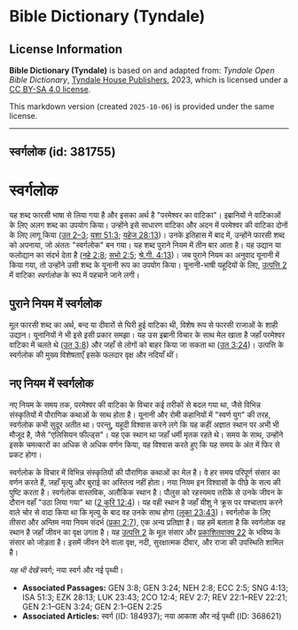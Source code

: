 # Bible Dictionary (Tyndale)

## License Information

**Bible Dictionary (Tyndale)** is based on and adapted from: _Tyndale Open Bible Dictionary_, [Tyndale House Publishers](https://tyndaleopenresources.com/), 2023, which is licensed under a [CC BY-SA 4.0 license](https://creativecommons.org/licenses/by-sa/4.0/legalcode.en).

This markdown version (created `2025-10-06`) is provided under the same license.



--------------------------------

## स्वर्गलोक (id: 381755)

स्वर्गलोक
=========

यह शब्द फारसी भाषा से लिया गया है और इसका अर्थ है "परमेश्वर का वाटिका"। इब्रानियों ने वाटिकाओं के लिए अलग शब्द का उपयोग किया। उन्होंने इसे साधारण वाटिका और अदन में परमेश्वर की वाटिका दोनों के लिए लागू किया ([उत 2–3](https://ref.ly/Gen2:1-Gen3:24); [यशा 51:3](https://ref.ly/Isa51:3); [यहेज 28:13](https://ref.ly/Ezek28:13))। उनके इतिहास में बाद में, उन्होंने फारसी शब्द को अपनाया, जो अंततः "स्वर्गलोक" बन गया। यह शब्द पुराने नियम में तीन बार आता है। यह उद्यान या फलोद्यान का संदर्भ देता है ([नहे 2:8](https://ref.ly/Neh2:8); [सभो 2:5](https://ref.ly/Eccl2:5); [श्रे.गी. 4:13](https://ref.ly/Song4:13))। जब पुराने नियम का अनुवाद यूनानी में किया गया, तो उन्होंने उसी शब्द के यूनानी रूप का उपयोग किया। यूनानी\-भाषी यहूदियों के लिए, [उत्पत्ति 2](https://ref.ly/Gen2:1-Gen2:25) में वाटिका *स्वर्गलोक* के रूप में पहचाने जाने लगी।

पुराने नियम में स्वर्गलोक
-------------------------

मूल फारसी शब्द का अर्थ, बन्द या दीवारों से घिरी हुई वाटिका थी, विशेष रूप से फारसी राजाओं के शाही उद्यान। यूनानियों ने भी इसे इसी प्रकार समझा। यह उस इब्रानी विचार के साथ मेल खाता है जहाँ परमेश्वर वाटिका में चलते थे ([उत 3:8](https://ref.ly/Gen3:8)) और जहाँ से लोगों को बाहर किया जा सकता था ([उत 3:24](https://ref.ly/Gen3:24))। उत्पत्ति के स्वर्गलोक की मुख्य विशेषताएँ इसके फलदार वृक्ष और नदियाँ थीं।

नए नियम में स्वर्गलोक
---------------------

नए नियम के समय तक, परमेश्वर की वाटिका के विचार कई तरीकों से बदल गया था, जैसे विभिन्न संस्कृतियों में पौराणिक कथाओं के साथ होता है। यूनानी और रोमी कहानियों में "स्वर्ण युग" की तरह, स्वर्गलोक कभी सुदूर अतीत था। परन्तु, यहूदी विश्वास करने लगे कि यह कहीं अज्ञात स्थान पर अभी भी मौजूद है, जैसे "एलिसियन फील्ड्स"। यह एक स्थान था जहाँ धर्मी मृतक रहते थे। समय के साथ, उन्होंने इसके चमत्कारों का अधिक से अधिक वर्णन किया, यह विश्वास करते हुए कि यह समय के अंत में फिर से प्रकट होगा। 

स्वर्गलोक के विचार में विभिन्न संस्कृतियों की पौराणिक कथाओं का मेल है। वे हर समय परिपूर्ण संसार का वर्णन करते हैं, जहाँ मृत्यु और बुराई का अस्तित्व नहीं होता। नया नियम इन विश्वासों के पीछे के सत्य की पुष्टि करता है। स्वर्गलोक वास्तविक, अलौकिक स्थान है। पौलुस को रहस्यमय तरीके से उनके जीवन के दौरान वहाँ "उठा लिया गया" था ([2 कुरि 12:4](https://ref.ly/2Cor12:4))। यह वही स्थान है जहाँ यीशु ने क्रूस पर पश्चाताप करने वाले चोर से वादा किया था कि मृत्यु के बाद वह उनके साथ होगा ([लूका 23:43](https://ref.ly/Luke23:43))। स्वर्गलोक के लिए तीसरा और अन्तिम नया नियम संदर्भ ([प्रका 2:7](https://ref.ly/Rev2:7)), एक अन्य प्रतिज्ञा है। यह हमें बताता है कि स्वर्गलोक वह स्थान है जहाँ जीवन का वृक्ष उगता है। यह [उत्पत्ति 2](https://ref.ly/Gen2:1-Gen2:25) के मूल संसार और [प्रकाशितवाक्य 22](https://ref.ly/Rev22:1-Rev22:21) के भविष्य के संसार को जोड़ता है। इसमें जीवन देने वाला वृक्ष, नदी, सुरक्षात्मक दीवार, और राजा की उपस्थिति शामिल है।

*यह भी देखें* स्वर्ग; नया स्वर्ग और नई पृथ्वी।

* **Associated Passages:** GEN 3:8; GEN 3:24; NEH 2:8; ECC 2:5; SNG 4:13; ISA 51:3; EZK 28:13; LUK 23:43; 2CO 12:4; REV 2:7; REV 22:1–REV 22:21; GEN 2:1–GEN 3:24; GEN 2:1–GEN 2:25
* **Associated Articles:** स्वर्ग (ID: 184937); नया आकाश और नई पृथ्वी (ID: 368621)

